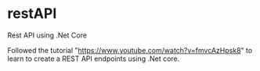 # restAPI
Rest API using .Net Core


Followed the tutorial "https://www.youtube.com/watch?v=fmvcAzHpsk8" to learn to create a REST API endpoints using .Net core.
